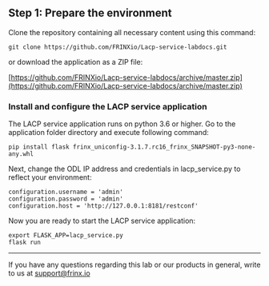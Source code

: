 ## Step 1: Prepare the environment

Clone the repository containing all necessary content using this command:

```
git clone https://github.com/FRINXio/Lacp-service-labdocs.git
```

or download the application as a ZIP file:

[https://github.com/FRINXio/Lacp-service-labdocs/archive/master.zip](https://github.com/FRINXio/Lacp-service-labdocs/archive/master.zip)

### Install and configure the LACP service application

The LACP service application runs on python 3.6 or higher. Go to the application folder directory and execute following command:

```
pip install flask frinx_uniconfig-3.1.7.rc16_frinx_SNAPSHOT-py3-none-any.whl
```

Next, change the ODL IP address and credentials in lacp_service.py to reflect your environment:

```
configuration.username = 'admin'
configuration.password = 'admin'
configuration.host = 'http://127.0.0.1:8181/restconf'
```

Now you are ready to start the LACP service application:

```
export FLASK_APP=lacp_service.py
flask run
```
---

If you have any questions regarding this lab or our products in general, write to us at [support@frinx.io](mailto:support@frinx.io)
